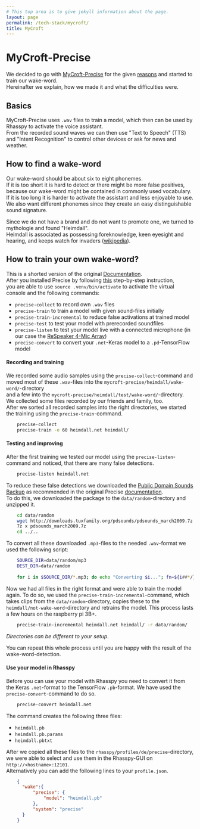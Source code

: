 ```yaml
---
# This top area is to give jekyll information about the page.
layout: page
permalink: /tech-stack/mycroft/
title: MyCroft
---
```


# MyCroft-Precise

We decided to go with [MyCroft-Precise](https://mycroft-ai.gitbook.io/docs/mycroft-technologies/precise) for the given [reasons](../info/wake-word-engine-comparrison.md) and started to train our wake-word.  
Hereinafter we explain, how we made it and what the difficulties were.

## Basics

MyCroft-Precise uses `.wav` files to train a model, which then can be used by Rhasspy to activate the voice assistant.  
From the recorded sound waves we can then use "Text to Speech" (TTS) and "Intent Recognition" to control other devices or ask for news and weather.  

## How to find a wake-word

Our wake-word should be about six to eight phonemes.  
If it is too short it is hard to detect or there might be more false positives, because our wake-word might be contained in commonly used vocabulary.  
If it is too long it is harder to activate the assistant and less enjoyable to use.  
We also want different phonemes since they create an easy distinguishable sound signature.  

Since we do not have a brand and do not want to promote one, we turned to mythologie and found "Heimdall".  
Heimdall is associated as possessing foreknowledge, keen eyesight and hearing, and keeps watch for invaders ([wikipedia](https://en.wikipedia.org/wiki/Heimdallr)).

## How to train your own wake-word?

This is a shorted version of the original [Documentation](https://github.com/MycroftAI/mycroft-precise/wiki/Training-your-own-wake-word).  
After you installed Precise by following [this](https://github.com/MycroftAI/mycroft-precise#source-install) step-by-step instruction,  
you are able to use `source .venv/bin/activate` to activate the virtual console and the following commands:  
- `precise-collect` to record own `.wav` files
- `precise-train` to train a model with given sound-files initially
- `precise-train-incremental` to reduce false activations at trained model
- `precise-test` to test your model with prerecorded soundfiles
- `precise-listen` to test your model live with a connected microphone (in our case the 
[ReSpeaker 4-Mic Array](https://wiki.seeedstudio.com/ReSpeaker_4_Mic_Array_for_Raspberry_Pi/))
- `precise-convert` to convert your `.net`-Keras model to a `.pd`-TensorFlow model

#### Recording and training

We recorded some audio samples using the `precise-collect`-command and moved most of these `.wav`-files into the `mycroft-precise/heimdall/wake-word/`-directory  
and a few into the `mycroft-precise/heimdall/test/wake-word/`-directory.  
We collected some files recorded by our friends and family, too.  
After we sorted all recorded samples into the right directories, we started the training using the `precise-train`-command.  
```bash
    precise-collect
    precise-train -e 60 heimdall.net heimdall/
```

#### Testing and improving

After the first training we tested our model using the `precise-listen`-command and noticed, that there are many false detections.  
```bash
    precise-listen heimdall.net
```
To reduce these false detections we downloaded the [Public Domain Sounds Backup](http://pdsounds.tuxfamily.org/) as recommended in the original Precise [documentation](https://github.com/MycroftAI/mycroft-precise/wiki/Training-your-own-wake-word#Method-2).  
To do this, we downloaded the package to the `data/random`-directory and unzipped it.
```bash
    cd data/random
    wget http://downloads.tuxfamily.org/pdsounds/pdsounds_march2009.7z
    7z x pdsounds_march2009.7z
    cd ../..
```
To convert all these downloaded `.mp3`-files to the needed `.wav`-format we used the following script:
```bash
    SOURCE_DIR=data/random/mp3
    DEST_DIR=data/random
    
    for i in $SOURCE_DIR/*.mp3; do echo "Converting $i..."; fn=${i##*/}; ffmpeg -i "$i" -acodec pcm_s16le -ar 16000 -ac 1 -f wav "$DEST_DIR/${fn%.*}.wav"; done
```
Now we had all files in the right format and were able to train the model again.
To do so, we used the `precise-train-incremental`-command, which takes clips from the `data/random`-directory, copies these to the `heimdall/not-wake-word`-directory and retrains the model.
This process lasts a few hours on the raspberry pi 3B+.
```bash
    precise-train-incremental heimdall.net heimdall/ -r data/random/
```
*Directories can be different to your setup.*  

You can repeat this whole process until you are happy with the result of the wake-word-detection.  

#### Use your model in Rhasspy

Before you can use your model with Rhasspy you need to convert it from the Keras `.net`-format to the TensorFlow `.pb`-format.
We have used the `precise-convert`-command to do so.
```bash
    precise-convert heimdall.net
```
The command creates the following three files:  

- `heimdall.pb`
- `heimdall.pb.params`
- `heimdall.pbtxt`

After we copied all these files to the `rhasspy/profiles/de/precise`-directory, we were able to select and use them in the Rhasspy-GUI on `http://<hostname>:12101`.  
Alternatively you can add the following lines to your `profile.json`.  
```json
    {
      "wake":{
          "precise": {
              "model": "heimdall.pb"
          },
          "system": "precise"
      }
    }
```
